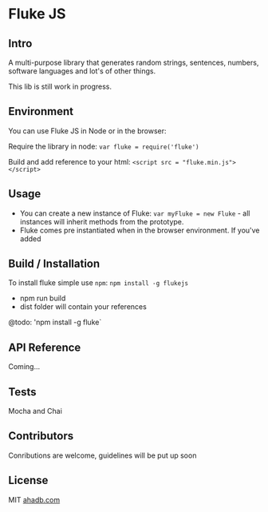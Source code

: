 # Fluke JS

## Intro

A multi-purpose library that generates random strings, sentences, numbers, software languages and lot's of other things.

This lib is still work in progress.

## Environment

You can use Fluke JS in Node or in the browser:

Require the library in node:
`var fluke = require('fluke')`

Build and add reference to your html:
`<script src = "fluke.min.js"></script>`

## Usage

* You can create a new instance of Fluke: `var myFluke = new Fluke` - all instances will inherit methods from the prototype.
* Fluke comes pre instantiated when in the browser environment. If you've added



## Build / Installation

To install fluke simple use `npm`: `npm install -g flukejs`

* npm run build
* dist folder will contain your references

@todo: 'npm install -g fluke`

## API Reference

Coming...

## Tests

Mocha and Chai

## Contributors

Conributions are welcome, guidelines will be put up soon

## License

MIT [ahadb.com](http:////ahadb.com)



